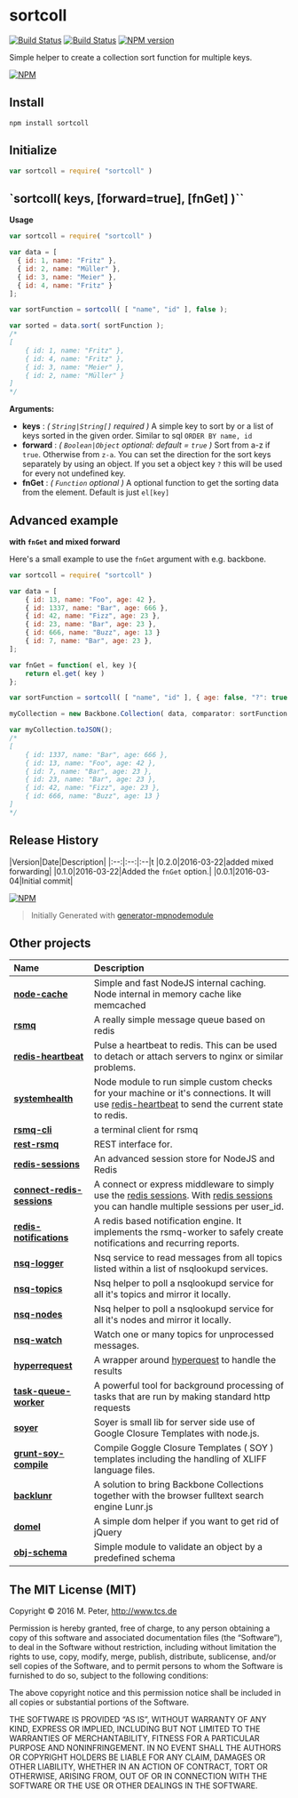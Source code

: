 sortcoll
============

[![Build Status](https://secure.travis-ci.org/mpneuried/sortcoll.png?branch=master)](http://travis-ci.org/mpneuried/sortcoll)
[![Build Status](https://david-dm.org/mpneuried/sortcoll.png)](https://david-dm.org/mpneuried/sortcoll)
[![NPM version](https://badge.fury.io/js/sortcoll.png)](http://badge.fury.io/js/sortcoll)

Simple helper to create a collection sort function for multiple keys.

[![NPM](https://nodei.co/npm/sortcoll.png?downloads=true&stars=true)](https://nodei.co/npm/sortcoll/)

## Install

```
npm install sortcoll
```

## Initialize

```js
var sortcoll = require( "sortcoll" )
```


## `sortcoll( keys, [forward=true], [fnGet] )``

**Usage** 

```js
var sortcoll = require( "sortcoll" )

var data = [  
  { id: 1, name: "Fritz" },
  { id: 2, name: "Müller" },
  { id: 3, name: "Meier" },
  { id: 4, name: "Fritz" }
];

var sortFunction = sortcoll( [ "name", "id" ], false );

var sorted = data.sort( sortFunction );
/*
[
    { id: 1, name: "Fritz" },
    { id: 4, name: "Fritz" },
    { id: 3, name: "Meier" },
    { id: 2, name: "Müller" }
]
*/
```

**Arguments:**

- **keys** : *( `String|String[]` required )* A simple key to sort by or a list of keys sorted in the given order. Similar to sql `ORDER BY name, id`
- **forward** : *( `Boolean|Object` optional: default = `true` )* Sort from a-z if `true`. Otherwise from `z-a`. You can set the direction for the sort keys separately by using an object. If you set a object key `?` this will be used for every not undefined key.
- **fnGet** : *( `Function` optional )* A optional function to get the sorting data from the element. Default is just `el[key]`


## Advanced example

**with `fnGet` and mixed forward**

Here's a small example to use the `fnGet` argument with e.g. backbone.

```js
var sortcoll = require( "sortcoll" )

var data = [  
	{ id: 13, name: "Foo", age: 42 },
	{ id: 1337, name: "Bar", age: 666 },
	{ id: 42, name: "Fizz", age: 23 },
	{ id: 23, name: "Bar", age: 23 },
	{ id: 666, name: "Buzz", age: 13 }
	{ id: 7, name: "Bar", age: 23 },
];

var fnGet = function( el, key ){
    return el.get( key )
};

var sortFunction = sortcoll( [ "name", "id" ], { age: false, "?": true }, fnGet );

myCollection = new Backbone.Collection( data, comparator: sortFunction )

var myCollection.toJSON();
/*
[
    { id: 1337, name: "Bar", age: 666 },
    { id: 13, name: "Foo", age: 42 },
    { id: 7, name: "Bar", age: 23 },
    { id: 23, name: "Bar", age: 23 },
    { id: 42, name: "Fizz", age: 23 },
    { id: 666, name: "Buzz", age: 13 }
]
*/
```

## Release History
|Version|Date|Description|
|:--:|:--:|:--|t 
|0.2.0|2016-03-22|added mixed forwarding|
|0.1.0|2016-03-22|Added the `fnGet` option.|
|0.0.1|2016-03-04|Initial commit|

[![NPM](https://nodei.co/npm-dl/sortcoll.png?months=6)](https://nodei.co/npm/sortcoll/)

> Initially Generated with [generator-mpnodemodule](https://github.com/mpneuried/generator-mpnodemodule)

## Other projects

|Name|Description|
|:--|:--|
|[**node-cache**](https://github.com/mpneuried/nsq-topics)|Simple and fast NodeJS internal caching. Node internal in memory cache like memcached|
|[**rsmq**](https://github.com/smrchy/rsmq)|A really simple message queue based on redis|
|[**redis-heartbeat**](https://github.com/mpneuried/redis-heartbeat)|Pulse a heartbeat to redis. This can be used to detach or attach servers to nginx or similar problems.|
|[**systemhealth**](https://github.com/mpneuried/systemhealth)|Node module to run simple custom checks for your machine or it's connections. It will use [redis-heartbeat](https://github.com/mpneuried/redis-heartbeat) to send the current state to redis.|
|[**rsmq-cli**](https://github.com/mpneuried/rsmq-cli)|a terminal client for rsmq|
|[**rest-rsmq**](https://github.com/smrchy/rest-rsmq)|REST interface for.|
|[**redis-sessions**](https://github.com/smrchy/redis-sessions)|An advanced session store for NodeJS and Redis|
|[**connect-redis-sessions**](https://github.com/mpneuried/connect-redis-sessions)|A connect or express middleware to simply use the [redis sessions](https://github.com/smrchy/redis-sessions). With [redis sessions](https://github.com/smrchy/redis-sessions) you can handle multiple sessions per user_id.|
|[**redis-notifications**](https://github.com/mpneuried/redis-notifications)|A redis based notification engine. It implements the rsmq-worker to safely create notifications and recurring reports.|
|[**nsq-logger**](https://github.com/mpneuried/nsq-logger)|Nsq service to read messages from all topics listed within a list of nsqlookupd services.|
|[**nsq-topics**](https://github.com/mpneuried/nsq-topics)|Nsq helper to poll a nsqlookupd service for all it's topics and mirror it locally.|
|[**nsq-nodes**](https://github.com/mpneuried/nsq-nodes)|Nsq helper to poll a nsqlookupd service for all it's nodes and mirror it locally.|
|[**nsq-watch**](https://github.com/mpneuried/nsq-watch)|Watch one or many topics for unprocessed messages.|
|[**hyperrequest**](https://github.com/mpneuried/hyperrequest)|A wrapper around [hyperquest](https://github.com/substack/hyperquest) to handle the results|
|[**task-queue-worker**](https://github.com/smrchy/task-queue-worker)|A powerful tool for background processing of tasks that are run by making standard http requests
|[**soyer**](https://github.com/mpneuried/soyer)|Soyer is small lib for server side use of Google Closure Templates with node.js.|
|[**grunt-soy-compile**](https://github.com/mpneuried/grunt-soy-compile)|Compile Goggle Closure Templates ( SOY ) templates including the handling of XLIFF language files.|
|[**backlunr**](https://github.com/mpneuried/backlunr)|A solution to bring Backbone Collections together with the browser fulltext search engine Lunr.js|
|[**domel**](https://github.com/mpneuried/domel)|A simple dom helper if you want to get rid of jQuery|
|[**obj-schema**](https://github.com/mpneuried/obj-schema)|Simple module to validate an object by a predefined schema|

## The MIT License (MIT)

Copyright © 2016 M. Peter, http://www.tcs.de

Permission is hereby granted, free of charge, to any person obtaining a copy of this software and associated documentation files (the “Software”), to deal in the Software without restriction, including without limitation the rights to use, copy, modify, merge, publish, distribute, sublicense, and/or sell copies of the Software, and to permit persons to whom the Software is furnished to do so, subject to the following conditions:

The above copyright notice and this permission notice shall be included in all copies or substantial portions of the Software.

THE SOFTWARE IS PROVIDED “AS IS”, WITHOUT WARRANTY OF ANY KIND, EXPRESS OR IMPLIED, INCLUDING BUT NOT LIMITED TO THE WARRANTIES OF MERCHANTABILITY, FITNESS FOR A PARTICULAR PURPOSE AND NONINFRINGEMENT. IN NO EVENT SHALL THE AUTHORS OR COPYRIGHT HOLDERS BE LIABLE FOR ANY CLAIM, DAMAGES OR OTHER LIABILITY, WHETHER IN AN ACTION OF CONTRACT, TORT OR OTHERWISE, ARISING FROM, OUT OF OR IN CONNECTION WITH THE SOFTWARE OR THE USE OR OTHER DEALINGS IN THE SOFTWARE.
